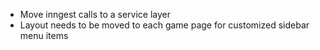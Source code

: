 - Move inngest calls to a service layer
- Layout needs to be moved to each game page for customized sidebar menu items
